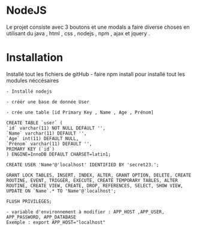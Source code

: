 
# NodeJS

Le projet consiste avec 3 boutons et une modals a faire diverse choses en utilisant du java , html , css , nodejs , npm , ajax et jquery .

# Installation

Installé tout les fichiers de gitHub 
    - faire npm install pour installé tout les modules néccésaires 

    - Installé nodejs

    - créér une base de donnée User 
    
    - crée une table [id Primary Key , Name , Age , Prénom]

    CREATE TABLE `user` (
    `id` varchar(11) NOT NULL DEFAULT '',
    `Name` varchar(11) DEFAULT '',
    `Age` int(11) DEFAULT NULL,
    `Prénom` varchar(11) DEFAULT '',
    PRIMARY KEY (`id`)
    ) ENGINE=InnoDB DEFAULT CHARSET=latin1;

    CREATE USER 'Name'@'localhost' IDENTIFIED BY 'secret23.';

    GRANT LOCK TABLES, INSERT, INDEX, ALTER, GRANT OPTION, DELETE, CREATE
    ROUTINE, EVENT, TRIGGER, EXECUTE, CREATE TEMPORARY TABLES, ALTER
    ROUTINE, CREATE VIEW, CREATE, DROP, REFERENCES, SELECT, SHOW VIEW,
    UPDATE ON `Name`.* TO 'Name'@'localhost';

    FLUSH PRIVILEGES;

    - variable d'environnement à modifier : APP_HOST ,APP_USER, 
    APP_PASSWORD, APP_DATABASE 
    Exemple : export APP_HOST="localhost"

    
